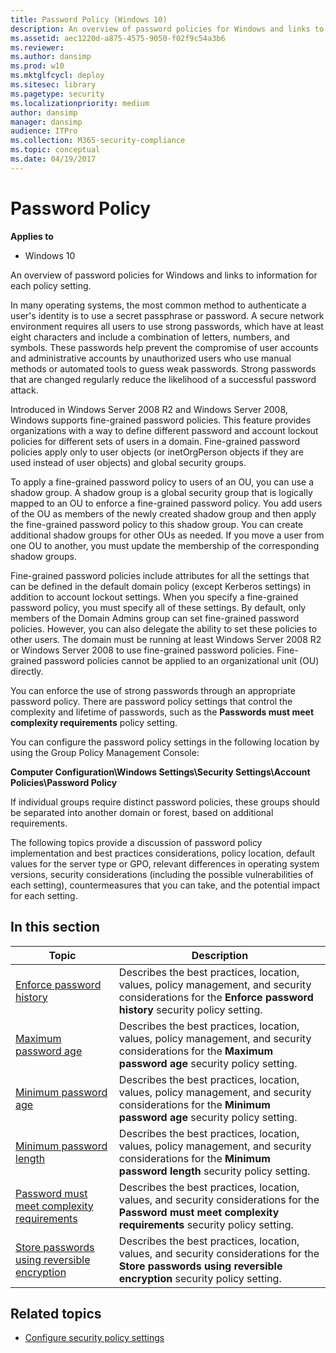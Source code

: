 ```yaml
---
title: Password Policy (Windows 10)
description: An overview of password policies for Windows and links to information for each policy setting.
ms.assetid: aec1220d-a875-4575-9050-f02f9c54a3b6
ms.reviewer: 
ms.author: dansimp
ms.prod: w10
ms.mktglfcycl: deploy
ms.sitesec: library
ms.pagetype: security
ms.localizationpriority: medium
author: dansimp
manager: dansimp
audience: ITPro
ms.collection: M365-security-compliance
ms.topic: conceptual
ms.date: 04/19/2017
---
```


# Password Policy

**Applies to**
-   Windows 10

An overview of password policies for Windows and links to information for each policy setting.

In many operating systems, the most common method to authenticate a user's identity is to use a secret passphrase or password. A secure network environment requires all users to use strong passwords, which have at least eight characters and include a combination of letters, numbers, and symbols. These passwords help prevent the compromise of user accounts and administrative accounts by unauthorized users who use manual methods or automated tools to guess weak passwords. Strong passwords that are changed regularly reduce the likelihood of a successful password attack.

Introduced in Windows Server 2008 R2 and Windows Server 2008, Windows supports fine-grained password policies. This feature provides organizations with a way to define different password and account lockout policies for different sets of users in a domain. Fine-grained password policies apply only to user objects (or inetOrgPerson objects if they are used instead of user objects) and global security groups.

To apply a fine-grained password policy to users of an OU, you can use a shadow group. A shadow group is a global security group that is logically mapped to an OU to enforce a fine-grained password policy. You add users of the OU as members of the newly created shadow group and then apply the fine-grained password policy to this shadow group. You can create additional shadow groups for other OUs as needed. If you move a user from one OU to another, you must update the membership of the corresponding shadow groups.

Fine-grained password policies include attributes for all the settings that can be defined in the default domain policy (except Kerberos settings) in addition to account lockout settings. When you specify a fine-grained password policy, you must specify all of these settings. By default, only members of the Domain Admins group can set fine-grained password policies. However, you can also delegate the ability to set these policies to other users. The domain must be running at least Windows Server 2008 R2 or Windows Server 2008 to use fine-grained password policies. Fine-grained password policies cannot be applied to an organizational unit (OU) directly.

You can enforce the use of strong passwords through an appropriate password policy. There are password policy settings that control the complexity and lifetime of passwords, such as the **Passwords must meet complexity requirements** policy setting.

You can configure the password policy settings in the following location by using the Group Policy Management Console:

**Computer Configuration\\Windows Settings\\Security Settings\\Account Policies\\Password Policy**

If individual groups require distinct password policies, these groups should be separated into another domain or forest, based on additional requirements.

The following topics provide a discussion of password policy implementation and best practices considerations, policy location, default values for the server type or GPO, relevant differences in operating system versions, security considerations (including the possible vulnerabilities of each setting), countermeasures that you can take, and the potential impact for each setting.

## In this section

| Topic | Description |
| - | - |
| [Enforce password history](enforce-password-history.md)| Describes the best practices, location, values, policy management, and security considerations for the **Enforce password history** security policy setting.| 
| [Maximum password age](maximum-password-age.md) | Describes the best practices, location, values, policy management, and security considerations for the **Maximum password age** security policy setting.| 
| [Minimum password age](minimum-password-age.md) | Describes the best practices, location, values, policy management, and security considerations for the **Minimum password age** security policy setting.| 
| [Minimum password length](minimum-password-length.md) | Describes the best practices, location, values, policy management, and security considerations for the **Minimum password length** security policy setting.| 
| [Password must meet complexity requirements](password-must-meet-complexity-requirements.md) | Describes the best practices, location, values, and security considerations for the **Password must meet complexity requirements** security policy setting.|
| [Store passwords using reversible encryption](store-passwords-using-reversible-encryption.md) | Describes the best practices, location, values, and security considerations for the **Store passwords using reversible encryption** security policy setting.| 
 
## Related topics

- [Configure security policy settings](how-to-configure-security-policy-settings.md)
 
 
